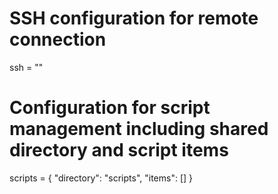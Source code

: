 <!-- BEGIN_TF_DOCS -->

# SSH configuration for remote connection
ssh = ""

# Configuration for script management including shared directory and script items
scripts = {
  "directory": "scripts",
  "items": []
}
<!-- END_TF_DOCS -->